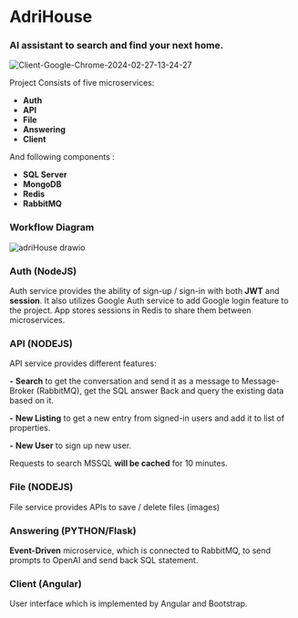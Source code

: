 # AdriHouse

### AI assistant to search and find your next home.

![Client-Google-Chrome-2024-02-27-13-24-27](https://github.com/farshin-code/adriHouse/assets/76722711/7b67f7bf-620b-4a92-8faf-35fd08b4eefb)

Project Consists of five microservices:

- **Auth**
- **API**
- **File**
- **Answering**
- **Client**

And following components :

- **SQL Server**
- **MongoDB**
- **Redis**
- **RabbitMQ**

### Workflow Diagram

![adriHouse drawio](https://github.com/farshin-code/adriHouse/assets/76722711/9aba9e26-2d6e-403a-8919-28df9e1748b6)

### Auth (NodeJS)

Auth service provides the ability of sign-up / sign-in with both **JWT** and **session**. It also utilizes Google Auth service to add Google login feature to the project. App stores sessions in Redis to share them between microservices.

### API (NODEJS)

API service provides different features:

**-** **Search** to get the conversation and send it as a message to Message-Broker (RabbitMQ), get the SQL answer Back and query the existing data based on it.

**-** **New Listing** to get a new entry from signed-in users and add it to list of properties.

**-** **New User** to sign up new user.

Requests to search MSSQL **will be cached** for 10 minutes.

### File (NODEJS)

File service provides APIs to save / delete files (images)

### Answering (PYTHON/Flask)

**Event-Driven** microservice, which is connected to RabbitMQ, to send prompts to OpenAI and send back SQL statement.

### Client (Angular)

User interface which is implemented by Angular and Bootstrap.
